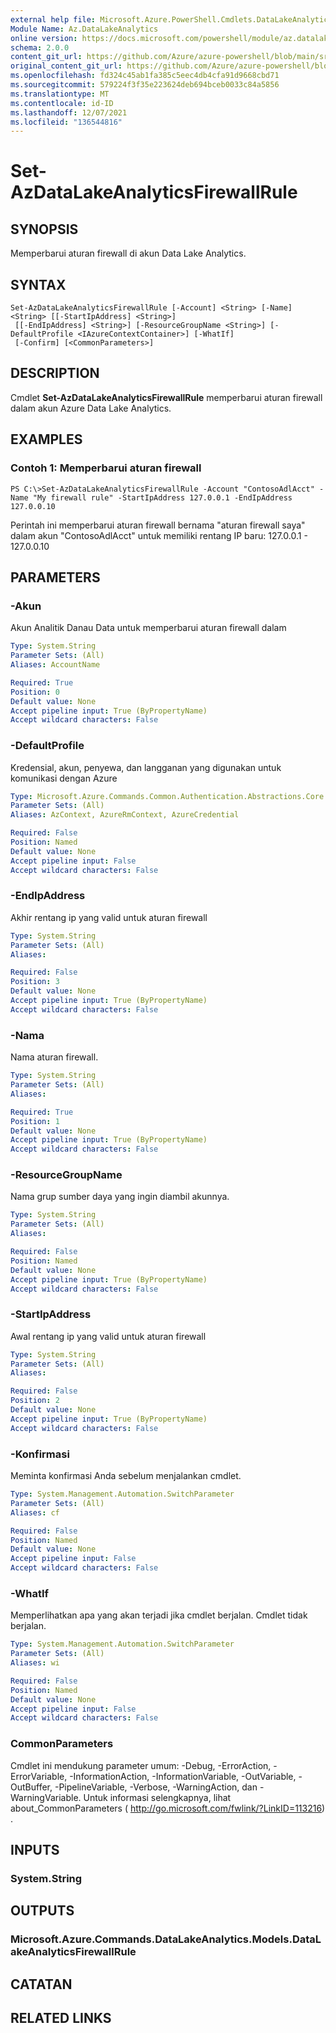 ```yaml
---
external help file: Microsoft.Azure.PowerShell.Cmdlets.DataLakeAnalytics.dll-Help.xml
Module Name: Az.DataLakeAnalytics
online version: https://docs.microsoft.com/powershell/module/az.datalakeanalytics/set-azdatalakeanalyticsfirewallrule
schema: 2.0.0
content_git_url: https://github.com/Azure/azure-powershell/blob/main/src/DataLakeAnalytics/DataLakeAnalytics/help/Set-AzDataLakeAnalyticsFirewallRule.md
original_content_git_url: https://github.com/Azure/azure-powershell/blob/main/src/DataLakeAnalytics/DataLakeAnalytics/help/Set-AzDataLakeAnalyticsFirewallRule.md
ms.openlocfilehash: fd324c45ab1fa385c5eec4db4cfa91d9668cbd71
ms.sourcegitcommit: 579224f3f35e223624deb694bceb0033c84a5856
ms.translationtype: MT
ms.contentlocale: id-ID
ms.lasthandoff: 12/07/2021
ms.locfileid: "136544816"
---
```

# Set-AzDataLakeAnalyticsFirewallRule

## SYNOPSIS
Memperbarui aturan firewall di akun Data Lake Analytics.

## SYNTAX

```
Set-AzDataLakeAnalyticsFirewallRule [-Account] <String> [-Name] <String> [[-StartIpAddress] <String>]
 [[-EndIpAddress] <String>] [-ResourceGroupName <String>] [-DefaultProfile <IAzureContextContainer>] [-WhatIf]
 [-Confirm] [<CommonParameters>]
```

## DESCRIPTION
Cmdlet **Set-AzDataLakeAnalyticsFirewallRule** memperbarui aturan firewall dalam akun Azure Data Lake Analytics.

## EXAMPLES

### Contoh 1: Memperbarui aturan firewall
```
PS C:\>Set-AzDataLakeAnalyticsFirewallRule -Account "ContosoAdlAcct" -Name "My firewall rule" -StartIpAddress 127.0.0.1 -EndIpAddress 127.0.0.10
```

Perintah ini memperbarui aturan firewall bernama "aturan firewall saya" dalam akun "ContosoAdlAcct" untuk memiliki rentang IP baru: 127.0.0.1 - 127.0.0.10

## PARAMETERS

### -Akun
Akun Analitik Danau Data untuk memperbarui aturan firewall dalam

```yaml
Type: System.String
Parameter Sets: (All)
Aliases: AccountName

Required: True
Position: 0
Default value: None
Accept pipeline input: True (ByPropertyName)
Accept wildcard characters: False
```

### -DefaultProfile
Kredensial, akun, penyewa, dan langganan yang digunakan untuk komunikasi dengan Azure

```yaml
Type: Microsoft.Azure.Commands.Common.Authentication.Abstractions.Core.IAzureContextContainer
Parameter Sets: (All)
Aliases: AzContext, AzureRmContext, AzureCredential

Required: False
Position: Named
Default value: None
Accept pipeline input: False
Accept wildcard characters: False
```

### -EndIpAddress
Akhir rentang ip yang valid untuk aturan firewall

```yaml
Type: System.String
Parameter Sets: (All)
Aliases:

Required: False
Position: 3
Default value: None
Accept pipeline input: True (ByPropertyName)
Accept wildcard characters: False
```

### -Nama
Nama aturan firewall.

```yaml
Type: System.String
Parameter Sets: (All)
Aliases:

Required: True
Position: 1
Default value: None
Accept pipeline input: True (ByPropertyName)
Accept wildcard characters: False
```

### -ResourceGroupName
Nama grup sumber daya yang ingin diambil akunnya.

```yaml
Type: System.String
Parameter Sets: (All)
Aliases:

Required: False
Position: Named
Default value: None
Accept pipeline input: True (ByPropertyName)
Accept wildcard characters: False
```

### -StartIpAddress
Awal rentang ip yang valid untuk aturan firewall

```yaml
Type: System.String
Parameter Sets: (All)
Aliases:

Required: False
Position: 2
Default value: None
Accept pipeline input: True (ByPropertyName)
Accept wildcard characters: False
```

### -Konfirmasi
Meminta konfirmasi Anda sebelum menjalankan cmdlet.

```yaml
Type: System.Management.Automation.SwitchParameter
Parameter Sets: (All)
Aliases: cf

Required: False
Position: Named
Default value: None
Accept pipeline input: False
Accept wildcard characters: False
```

### -WhatIf
Memperlihatkan apa yang akan terjadi jika cmdlet berjalan.
Cmdlet tidak berjalan.

```yaml
Type: System.Management.Automation.SwitchParameter
Parameter Sets: (All)
Aliases: wi

Required: False
Position: Named
Default value: None
Accept pipeline input: False
Accept wildcard characters: False
```

### CommonParameters
Cmdlet ini mendukung parameter umum: -Debug, -ErrorAction, -ErrorVariable, -InformationAction, -InformationVariable, -OutVariable, -OutBuffer, -PipelineVariable, -Verbose, -WarningAction, dan -WarningVariable. Untuk informasi selengkapnya, lihat about_CommonParameters ( http://go.microsoft.com/fwlink/?LinkID=113216) .

## INPUTS

### System.String

## OUTPUTS

### Microsoft.Azure.Commands.DataLakeAnalytics.Models.DataLakeAnalyticsFirewallRule

## CATATAN

## RELATED LINKS

